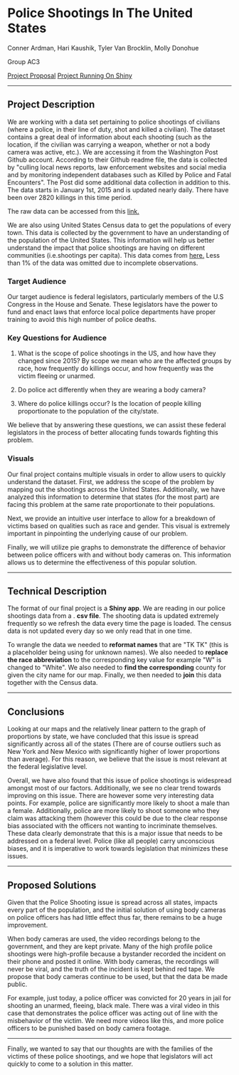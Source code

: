 # Police Shootings In The United States

Conner Ardman, Hari Kaushik, Tyler Van Brocklin, Molly Donohue

Group AC3

[Project Proposal](proposal.md)
[Project Running On Shiny](https://mollyd.shinyapps.io/Info201FinalProject/)

---
## Project Description

We are working with a data set pertaining to police shootings of civilians (where a police, in their line of duty, shot and killed a civilian). The dataset contains a great deal of information about each shooting (such as the location, if the civilian was carrying a weapon, whether or not a body camera was active, etc.). We are accessing it from the Washington Post Github account. According to their Github readme file, the data is collected by &quot;culling local news reports, law enforcement websites and social media and by monitoring independent databases such as Killed by Police and Fatal Encounters&quot;. The Post did some additional data collection in addition to this. The data starts in January 1st, 2015 and is updated nearly daily. There have been over 2820 killings in this time period.

The raw data can be accessed from this [link.](https://github.com/washingtonpost/data-police-shootings/blob/master/fatal-police-shootings-data.csv)

We are also using United States Census data to get the populations of every town. This data is collected by the government to have an understanding of the population of the United States. This information will help us better understand the impact that police shootings are having on different communities (i.e.shootings per capita). This data comes from [here.](https://www.census.gov/data/datasets/2016/demo/popest/total-cities-and-towns.html) Less than 1% of the data was omitted due to incomplete observations.

### Target Audience

Our target audience is federal legislators, particularly members of the U.S Congress in the House and Senate. These legislators have the power to fund and enact laws that enforce local police departments have proper training to avoid this high number of police deaths.

### Key Questions for Audience

1. What is the scope of police shootings in the US, and how have they changed since 2015? By scope we mean who are the affected groups by race, how frequently do killings occur, and how frequently was the victim fleeing or unarmed.

2. Do police act differently when they are wearing a body camera?

3. Where do police killings occur? Is the location of people killing proportionate to the population of the city/state.

We believe that by answering these questions, we can assist these federal legislators in the process of better allocating funds towards fighting this problem.

### Visuals

Our final project contains multiple visuals in order to allow users to quickly understand the dataset. First, we address the scope of the problem by mapping out the shootings across the United States. Additionally, we have analyzed  this information to determine that states (for the most part) are facing this problem at the same rate proportionate to their populations.

Next, we provide an intuitive user interface to allow for a breakdown of victims based on qualities such as race and gender. This visual is extremely important in pinpointing the underlying cause of our problem.

Finally, we will utilize pie graphs to demonstrate the difference of behavior between police officers with and without body cameras on. This information allows us to determine the effectiveness of this popular solution.

---
## Technical Description

The format of our final project is a **Shiny app**. We are reading in our police shootings data from a . **csv file**. The shooting data is updated extremely frequently so we refresh the data every time the page is loaded. The census data is not updated every day so we only read that in one time.

To wrangle the data we needed to **reformat names** that are &quot;TK TK&quot; (this is a placeholder being using for unknown names). We also needed to **replace the race abbreviation** to the corresponding key value for example &quot;W&quot; is changed to &quot;White&quot;. We also needed to **find the corresponding** county for given the city name for our map.  Finally, we then needed to **join** this data together with the Census data.

---
## Conclusions

Looking at our maps and the relatively linear pattern to the graph of proportions by state, we have concluded that this issue is spread significantly across all of the states (There are of course outliers such as New York and New Mexico with significantly higher of lower proportions than average). For this reason, we believe that the issue is most relevant at the federal legislative level.

Overall, we have also found that this issue of police shootings is widespread amongst most of our factors. Additionally, we see no clear trend towards improving on this issue. There are however some very interesting data points. For example, police are significantly more likely to shoot a male than a female. Additionally, police are more likely to shoot someone who they claim was attacking them (however this could be due to the clear response bias associated with the officers not wanting to incriminate themselves. These data clearly demonstrate that this is a major issue that needs to be addressed on a federal level. Police (like all people) carry unconscious biases, and it is imperative to work towards legislation that minimizes these issues.


---
## Proposed Solutions

Given that the Police Shooting issue is spread across all states, impacts every part of the population, and the initial solution of using body cameras on police officers has had little effect thus far, there remains to be a huge improvement.

When body cameras are used, the video recordings belong to the government, and they are kept private. Many of the high profile police shootings were high-profile because a bystander recorded the incident on their phone and posted it online. With body cameras, the recordings will never be viral, and the truth of the incident is kept behind red tape. We propose that body cameras continue to be used, but that the data be made public.

For example, just today, a police officer was convicted for 20 years in jail for shooting an unarmed, fleeing, black male. There was a viral video in this case that demonstrates the police officer was acting out of line with the misbehavior of the victim. We need more videos like this, and more police officers to be punished based on body camera footage.

---
Finally, we wanted to say that our thoughts are with the families of the victims of these police shootings, and we hope that legislators will act quickly to come to a solution in this matter.
